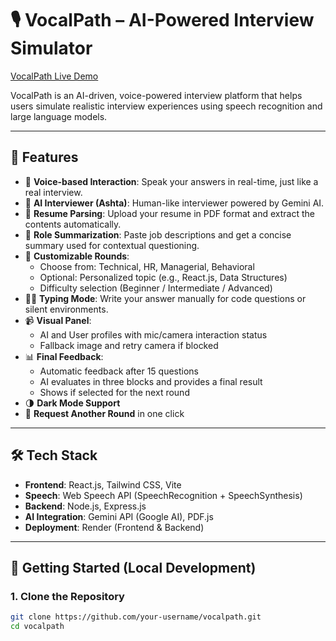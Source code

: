 # 🎙️ VocalPath – AI-Powered Interview Simulator

[VocalPath Live Demo](https://vocalpath-frontend.onrender.com)

VocalPath is an AI-driven, voice-powered interview platform that helps users simulate realistic interview experiences using speech recognition and large language models.

---

## 🔑 Features

- 🎤 **Voice-based Interaction**: Speak your answers in real-time, just like a real interview.
- 🤖 **AI Interviewer (Ashta)**: Human-like interviewer powered by Gemini AI.
- 📄 **Resume Parsing**: Upload your resume in PDF format and extract the contents automatically.
- 💼 **Role Summarization**: Paste job descriptions and get a concise summary used for contextual questioning.
- 🧠 **Customizable Rounds**:
  - Choose from: Technical, HR, Managerial, Behavioral
  - Optional: Personalized topic (e.g., React.js, Data Structures)
  - Difficulty selection (Beginner / Intermediate / Advanced)
- 🧑‍💻 **Typing Mode**: Write your answer manually for code questions or silent environments.
- 📹 **Visual Panel**:
  - AI and User profiles with mic/camera interaction status
  - Fallback image and retry camera if blocked
- 📊 **Final Feedback**:
  - Automatic feedback after 15 questions
  - AI evaluates in three blocks and provides a final result
  - Shows if selected for the next round
- 🌗 **Dark Mode Support**
- 🔁 **Request Another Round** in one click

---

## 🛠️ Tech Stack

- **Frontend**: React.js, Tailwind CSS, Vite
- **Speech**: Web Speech API (SpeechRecognition + SpeechSynthesis)
- **Backend**: Node.js, Express.js
- **AI Integration**: Gemini API (Google AI), PDF.js
- **Deployment**: Render (Frontend & Backend)

---

## 🚀 Getting Started (Local Development)

### 1. Clone the Repository

```bash
git clone https://github.com/your-username/vocalpath.git
cd vocalpath
